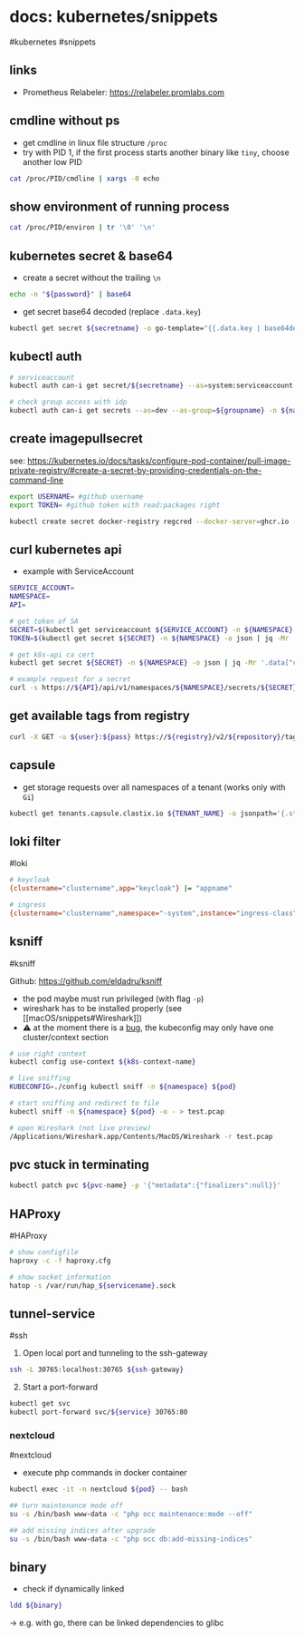 # docs: kubernetes/snippets
#kubernetes #snippets 

## links
- Prometheus Relabeler: https://relabeler.promlabs.com

## cmdline without ps
- get cmdline in linux file structure `/proc`
- try with PID 1, if the first process starts another binary like `tiny`, choose another low PID

```bash
cat /proc/PID/cmdline | xargs -0 echo
```

## show environment of running process
```bash
cat /proc/PID/environ | tr '\0' '\n'
```

## kubernetes secret & base64
- create a secret without the trailing `\n`
```bash
echo -n "${password}" | base64
```

- get secret base64 decoded (replace `.data.key`)
```bash
kubectl get secret ${secretname} -o go-template="{{.data.key | base64decode}}"
```

## kubectl auth
```bash
# serviceaccount
kubectl auth can-i get secret/${secretname} --as=system:serviceaccount:${namespace}:${serviceaccount} -n ${namespace}

# check group access with idp
kubectl auth can-i get secrets --as=dev --as-group=${groupname} -n ${namespace}
```

## create imagepullsecret
see: https://kubernetes.io/docs/tasks/configure-pod-container/pull-image-private-registry/#create-a-secret-by-providing-credentials-on-the-command-line

```bash
export USERNAME= #github username
export TOKEN= #github token with read:packages right

kubectl create secret docker-registry regcred --docker-server=ghcr.io --docker-username=${USERNAME} --docker-password=${TOKEN} --dry-run=client -o yaml
```

## curl kubernetes api
- example with ServiceAccount

```bash
SERVICE_ACCOUNT=
NAMESPACE=
API=

# get token of SA
SECRET=$(kubectl get serviceaccount ${SERVICE_ACCOUNT} -n ${NAMESPACE} -o json | jq -Mr '.secrets[].name | select(contains("token"))')
TOKEN=$(kubectl get secret ${SECRET} -n ${NAMESPACE} -o json | jq -Mr '.data.token' | base64 -d)

# get k8s-api ca cert
kubectl get secret ${SECRET} -n ${NAMESPACE} -o json | jq -Mr '.data["ca.crt"]' | base64 -d > ca.crt

# example request for a secret
curl -s https://${API}/api/v1/namespaces/${NAMESPACE}/secrets/${SECRET} --header "Authorization: Bearer $TOKEN" --cacert ca.crt | jq -Mr '.data'
```

## get available tags from registry
```bash
curl -X GET -u ${user}:${pass} https://${registry}/v2/${repository}/tags/list
```

## capsule
- get storage requests over all namespaces of a tenant (works only with `Gi`)
```bash
kubectl get tenants.capsule.clastix.io ${TENANT_NAME} -o jsonpath='{.status.namespaces}' | jq -rc '.[]' | while read i; do; kubectl get pvc -n $i -o jsonpath='{.items[*].status.capacity.storage}' | sed "s/Gi/\n/g"; done | awk '{s+=$1} END {printf "%.0f", s}'
```

## loki filter
#loki

```bash
# keycloak
{clustername="clustername",app="keycloak"} |= "appname"

# ingress
{clustername="clustername",namespace="-system",instance="ingress-class"} |= "app.domain"
```
 
## ksniff
#ksniff

Github: https://github.com/eldadru/ksniff

- the pod maybe must run privileged (with flag `-p`)
- wireshark has to be installed properly (see [[macOS/snippets#Wireshark]])
- ⚠️ at the moment there is a [bug](https://github.com/eldadru/ksniff/issues/150), the kubeconfig may only have one cluster/context section

```bash
# use right context
kubectl config use-context ${k8s-context-name}

# live sniffing
KUBECONFIG=./config kubectl sniff -n ${namespace} ${pod}

# start sniffing and redirect to file
kubectl sniff -n ${namespace} ${pod} -o - > test.pcap

# open Wireshark (not live preview)
/Applications/Wireshark.app/Contents/MacOS/Wireshark -r test.pcap
```

## pvc stuck in terminating
```bash
kubectl patch pvc ${pvc-name} -p '{"metadata":{"finalizers":null}}'
```

## HAProxy
#HAProxy

```bash
# show configfile
haproxy -c -f haproxy.cfg

# show socket information
hatop -s /var/run/hap_${servicename}.sock
```

## tunnel-service
#ssh
1. Open local port and tunneling to the ssh-gateway
```bash
ssh -L 30765:localhost:30765 ${ssh-gateway}
```
2. Start a port-forward
```bash
kubectl get svc
kubectl port-forward svc/${service} 30765:80
```

### nextcloud
#nextcloud

- execute php commands in docker container
```bash
kubectl exec -it -n nextcloud ${pod} -- bash

## turn maintenance mode off
su -s /bin/bash www-data -c "php occ maintenance:mode --off"

## add missing indices after upgrade
su -s /bin/bash www-data -c "php occ db:add-missing-indices"
```

## binary
- check if dynamically linked
```bash
ldd ${binary}
```
-> e.g. with go, there can be linked dependencies to glibc